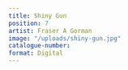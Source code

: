 ```yaml
---
title: Shiny Gun
position: 7
artist: Fraser A Gorman
image: "/uploads/shiny-gun.jpg"
catalogue-number: 
format: Digital
---
```


